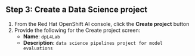 ## Step 3: Create a Data Science project

1. From the Red Hat OpenShift AI console, click the **Create project** button
2. Provide the following for the Create project screen:
    * **Name**: `dpL4Lab`
    * **Description**: `data science pipelines project for model evaluations`
